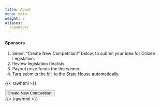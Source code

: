 ```yaml
---
title: About
menu: main
weight: 3
aliases:
  /sponsor/
---
```


#### Sponsors

1. Select “Create New Competition!” below, to submit your idea for Citizen Legislation.
2. Review legislation finalists.
3. Payout prize funds the the winner.
4. Turq submits the bill to the State House automatically.

{{< rawhtml >}}
<br>
<div>
<a href="{{ .Site.BaseURL }}/admin/#/collections/Competitions/new" target="_blank"><button type="button" class="btn btn-secondary btn-lg">Create New Competition!</button></a>
</div>
{{< /rawhtml >}}
